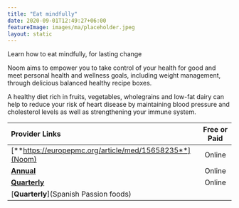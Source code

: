 ```yaml
---
title: "Eat mindfully"
date: 2020-09-01T12:49:27+06:00
featureImage: images/ma/placeholder.jpeg
layout: static
---
```


Learn how to eat mindfully, for lasting change

Noom aims to empower you to take control of your health for good and meet personal health and wellness goals, including weight management, through delicious balanced healthy recipe boxes.

A healthy diet rich in fruits, vegetables, wholegrains and low-fat dairy can help to reduce your risk of heart disease by maintaining blood pressure and cholesterol levels as well as strengthening your immune system.

| Provider Links      | Free or Paid  |  
| :-----------          | :--------------:      |  
| [**https://europepmc.org/article/med/15658235**](Noom) | Online | 
| [**Annual**](Harvard) | Online | 
| [**Quarterly**](Headspace) | Online | 
| [**Quarterly**](Spanish Passion foods) |  | 
  

<br/><br/>






